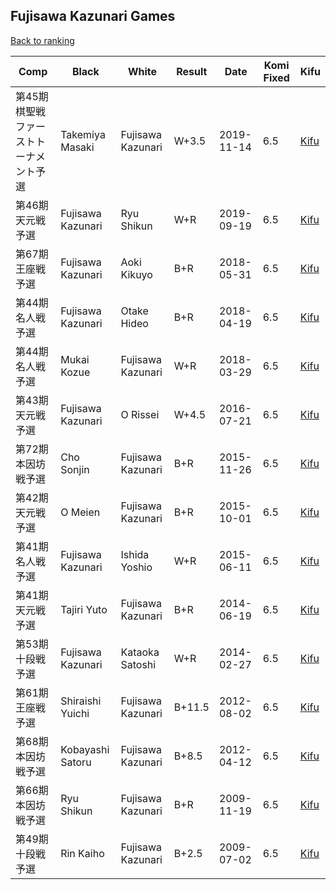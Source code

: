 ## Fujisawa Kazunari Games

[Back to ranking](../../index.md)




| **Comp** | **Black** | **White** | **Result** | **Date** | **Komi Fixed** | **Kifu** | 
| --- | --- | --- | --- | --- | --- | --- |
| 第45期棋聖戦ファーストトーナメント予選 | Takemiya Masaki | Fujisawa Kazunari | W+3.5 | 2019-11-14 | 6.5 | [Kifu](https://kifudepot.net/kifucontents.php?id=S%2FTvVQaipazXbQb%2FUkIE3g%3D%3D) | 
| 第46期天元戦予選 | Fujisawa Kazunari | Ryu Shikun | W+R | 2019-09-19 | 6.5 | [Kifu](https://kifudepot.net/kifucontents.php?id=W9%2Bi082HkpDbKU47QqLCnA%3D%3D) | 
| 第67期王座戦予選 | Fujisawa Kazunari | Aoki Kikuyo | B+R | 2018-05-31 | 6.5 | [Kifu](https://kifudepot.net/kifucontents.php?id=a7dWVLjSg66Kmf5jtzjpqA%3D%3D) | 
| 第44期名人戦予選 | Fujisawa Kazunari | Otake Hideo | B+R | 2018-04-19 | 6.5 | [Kifu](https://kifudepot.net/kifucontents.php?id=1XL2yFK3jZwE%2F8RXGZotrg%3D%3D) | 
| 第44期名人戦予選 | Mukai Kozue | Fujisawa Kazunari | W+R | 2018-03-29 | 6.5 | [Kifu](https://kifudepot.net/kifucontents.php?id=J85188MB23C2S%2B%2FsqxYDRQ%3D%3D) | 
| 第43期天元戦予選 | Fujisawa Kazunari | O Rissei | W+4.5 | 2016-07-21 | 6.5 | [Kifu](https://kifudepot.net/kifucontents.php?id=LgyJ6j4XtFJP4ySXP9MO0w%3D%3D) | 
| 第72期本因坊戦予選 | Cho Sonjin | Fujisawa Kazunari | B+R | 2015-11-26 | 6.5 | [Kifu](https://kifudepot.net/kifucontents.php?id=Yn8kfusJemWSfCe5i1uBXQ%3D%3D) | 
| 第42期天元戦予選 | O Meien | Fujisawa Kazunari | B+R | 2015-10-01 | 6.5 | [Kifu](https://kifudepot.net/kifucontents.php?id=9jQB93nV9Ozp4JYJzduQjA%3D%3D) | 
| 第41期名人戦予選 | Fujisawa Kazunari | Ishida Yoshio | W+R | 2015-06-11 | 6.5 | [Kifu](https://kifudepot.net/kifucontents.php?id=ZefFMkg5o7zZGCxCz0V58w%3D%3D) | 
| 第41期天元戦予選 | Tajiri Yuto | Fujisawa Kazunari | B+R | 2014-06-19 | 6.5 | [Kifu](https://kifudepot.net/kifucontents.php?id=9h1kt8jXgcE4tIPNymEVKg%3D%3D) | 
| 第53期十段戦予選 | Fujisawa Kazunari | Kataoka Satoshi | W+R | 2014-02-27 | 6.5 | [Kifu](https://kifudepot.net/kifucontents.php?id=FsAYUgaL7bsvToAh6tvN4w%3D%3D) | 
| 第61期王座戦予選 | Shiraishi Yuichi | Fujisawa Kazunari | B+11.5 | 2012-08-02 | 6.5 | [Kifu](https://kifudepot.net/kifucontents.php?id=JIgrgZwcKebAHwDJFTs%2B9g%3D%3D) | 
| 第68期本因坊戦予選 | Kobayashi Satoru | Fujisawa Kazunari | B+8.5 | 2012-04-12 | 6.5 | [Kifu](https://kifudepot.net/kifucontents.php?id=vD1prD%2BkphrFeue3rzKwnw%3D%3D) | 
| 第66期本因坊戦予選 | Ryu Shikun | Fujisawa Kazunari | B+R | 2009-11-19 | 6.5 | [Kifu](https://kifudepot.net/kifucontents.php?id=Qwjg8HH7vQn2MCI6Gr9yLA%3D%3D) | 
| 第49期十段戦予選 | Rin Kaiho | Fujisawa Kazunari | B+2.5 | 2009-07-02 | 6.5 | [Kifu](https://kifudepot.net/kifucontents.php?id=1h9icUmg%2BA35TKAMqyukXg%3D%3D) |




